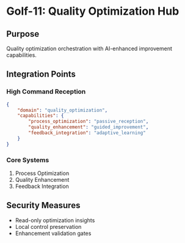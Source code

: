 # Golf-11: Quality Optimization Hub

## Purpose

Quality optimization orchestration with AI-enhanced improvement capabilities.

## Integration Points

### High Command Reception

```json
{
    "domain": "quality_optimization",
    "capabilities": {
        "process_optimization": "passive_reception",
        "quality_enhancement": "guided_improvement",
        "feedback_integration": "adaptive_learning"
    }
}
```

### Core Systems

1. Process Optimization
2. Quality Enhancement
3. Feedback Integration

## Security Measures

- Read-only optimization insights
- Local control preservation
- Enhancement validation gates